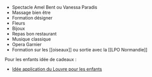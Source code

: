 
- Spectacle Amel Bent ou Vanessa Paradis
- Massage bien être
- Formation désigner
- Fleurs
- Bijoux
- Repas bon restaurant
- Musique classique
- Opera Garnier
- Formation sur les [[oiseaux]] ou sortie avec la [[LPO Normandie]]

Pour les enfants idée de cadeaux :
-   [Idée application du Louvre pour les enfants](onenote:#Idée%20application%20du%20Louvre%20pour%20les%20enfants&section-id={CBB9FEF6-E830-436D-B5D0-FAF6D811F23E}&page-id={45D84867-4635-7940-A12A-59DD67C5D51D}&end&base-path=https://skfgroup-my.sharepoint.com/personal/pierre_bouculat_skf_com/Documents/OneNote/Perso_2022/2%20Loisirs.one)